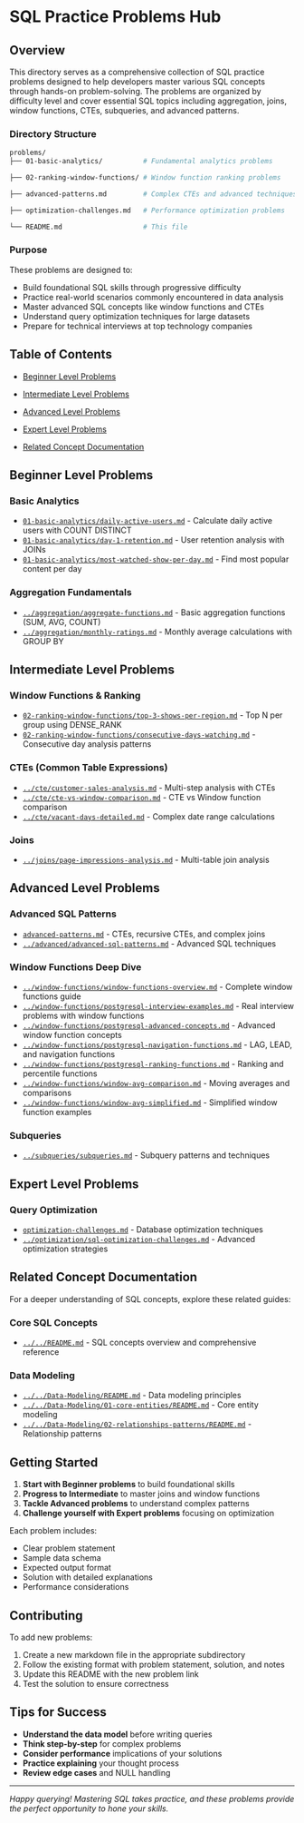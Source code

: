 # SQL Practice Problems Hub

## Overview

This directory serves as a comprehensive collection of SQL practice problems designed to help developers master various SQL concepts through hands-on problem-solving. The problems are organized by difficulty level and cover essential SQL topics including aggregation, joins, window functions, CTEs, subqueries, and advanced patterns.

### Directory Structure

```sh
problems/
├── 01-basic-analytics/          # Fundamental analytics problems

├── 02-ranking-window-functions/ # Window function ranking problems

├── advanced-patterns.md         # Complex CTEs and advanced techniques

├── optimization-challenges.md   # Performance optimization problems

└── README.md                    # This file

```

### Purpose

These problems are designed to:

- Build foundational SQL skills through progressive difficulty
- Practice real-world scenarios commonly encountered in data analysis
- Master advanced SQL concepts like window functions and CTEs
- Understand query optimization techniques for large datasets
- Prepare for technical interviews at top technology companies

## Table of Contents

- [Beginner Level Problems](#beginner-level-problems)

- [Intermediate Level Problems](#intermediate-level-problems)

- [Advanced Level Problems](#advanced-level-problems)

- [Expert Level Problems](#expert-level-problems)

- [Related Concept Documentation](#related-concept-documentation)

## Beginner Level Problems

### Basic Analytics

- [`01-basic-analytics/daily-active-users.md`](01-basic-analytics/daily-active-users.md) - Calculate daily active users with COUNT DISTINCT
- [`01-basic-analytics/day-1-retention.md`](01-basic-analytics/day-1-retention.md) - User retention analysis with JOINs
- [`01-basic-analytics/most-watched-show-per-day.md`](01-basic-analytics/most-watched-show-per-day.md) - Find most popular content per day

### Aggregation Fundamentals

- [`../aggregation/aggregate-functions.md`](../aggregation/aggregate-functions.md) - Basic aggregation functions (SUM, AVG, COUNT)
- [`../aggregation/monthly-ratings.md`](../aggregation/monthly-ratings.md) - Monthly average calculations with GROUP BY

## Intermediate Level Problems

### Window Functions & Ranking

- [`02-ranking-window-functions/top-3-shows-per-region.md`](02-ranking-window-functions/top-3-shows-per-region.md) - Top N per group using DENSE_RANK
- [`02-ranking-window-functions/consecutive-days-watching.md`](02-ranking-window-functions/consecutive-days-watching.md) - Consecutive day analysis patterns

### CTEs (Common Table Expressions)

- [`../cte/customer-sales-analysis.md`](../cte/customer-sales-analysis.md) - Multi-step analysis with CTEs
- [`../cte/cte-vs-window-comparison.md`](../cte/cte-vs-window-comparison.md) - CTE vs Window function comparison
- [`../cte/vacant-days-detailed.md`](../cte/vacant-days-detailed.md) - Complex date range calculations

### Joins

- [`../joins/page-impressions-analysis.md`](../joins/page-impressions-analysis.md) - Multi-table join analysis

## Advanced Level Problems

### Advanced SQL Patterns

- [`advanced-patterns.md`](advanced-patterns.md) - CTEs, recursive CTEs, and complex joins
- [`../advanced/advanced-sql-patterns.md`](../advanced/advanced-sql-patterns.md) - Advanced SQL techniques

### Window Functions Deep Dive

- [`../window-functions/window-functions-overview.md`](../window-functions/window-functions-overview.md) - Complete window functions guide
- [`../window-functions/postgresql-interview-examples.md`](../window-functions/postgresql-interview-examples.md) - Real interview problems with window functions
- [`../window-functions/postgresql-advanced-concepts.md`](../window-functions/postgresql-advanced-concepts.md) - Advanced window function concepts
- [`../window-functions/postgresql-navigation-functions.md`](../window-functions/postgresql-navigation-functions.md) - LAG, LEAD, and navigation functions
- [`../window-functions/postgresql-ranking-functions.md`](../window-functions/postgresql-ranking-functions.md) - Ranking and percentile functions
- [`../window-functions/window-avg-comparison.md`](../window-functions/window-avg-comparison.md) - Moving averages and comparisons
- [`../window-functions/window-avg-simplified.md`](../window-functions/window-avg-simplified.md) - Simplified window function examples

### Subqueries

- [`../subqueries/subqueries.md`](../subqueries/subqueries.md) - Subquery patterns and techniques

## Expert Level Problems

### Query Optimization

- [`optimization-challenges.md`](optimization-challenges.md) - Database optimization techniques
- [`../optimization/sql-optimization-challenges.md`](../optimization/sql-optimization-challenges.md) - Advanced optimization strategies

## Related Concept Documentation

For a deeper understanding of SQL concepts, explore these related guides:

### Core SQL Concepts

- [`../../README.md`](../../README.md) - SQL concepts overview and comprehensive reference

### Data Modeling

- [`../../Data-Modeling/README.md`](../../Data-Modeling/README.md) - Data modeling principles
- [`../../Data-Modeling/01-core-entities/README.md`](../../Data-Modeling/01-core-entities/README.md) - Core entity modeling
- [`../../Data-Modeling/02-relationships-patterns/README.md`](../../Data-Modeling/02-relationships-patterns/README.md) - Relationship patterns

## Getting Started

1. **Start with Beginner problems** to build foundational skills
2. **Progress to Intermediate** to master joins and window functions
3. **Tackle Advanced problems** to understand complex patterns
4. **Challenge yourself with Expert problems** focusing on optimization

Each problem includes:

- Clear problem statement
- Sample data schema
- Expected output format
- Solution with detailed explanations
- Performance considerations

## Contributing

To add new problems:

1. Create a new markdown file in the appropriate subdirectory
2. Follow the existing format with problem statement, solution, and notes
3. Update this README with the new problem link
4. Test the solution to ensure correctness

## Tips for Success

- **Understand the data model** before writing queries
- **Think step-by-step** for complex problems
- **Consider performance** implications of your solutions
- **Practice explaining** your thought process
- **Review edge cases** and NULL handling

---

*Happy querying! Mastering SQL takes practice, and these problems provide the perfect opportunity to hone your skills.*
